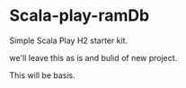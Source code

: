 # Scala-play-ramDb
Simple Scala Play H2 starter kit.

we'll leave this as is and bulid of new project.

This will be basis.
